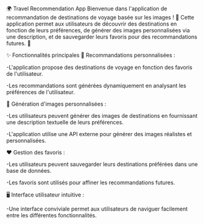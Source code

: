 🌍 Travel Recommendation App
Bienvenue dans l'application de recommandation de destinations de voyage basée sur les images ! 🚀 Cette application permet aux utilisateurs de découvrir des destinations en fonction de leurs préférences, de générer des images personnalisées via une description, et de sauvegarder leurs favoris pour des recommandations futures. 🌴

✨ Fonctionnalités principales
🎯 Recommandations personnalisées :

-L'application propose des destinations de voyage en fonction des favoris de l'utilisateur.

-Les recommandations sont générées dynamiquement en analysant les préférences de l'utilisateur.

🎨 Génération d'images personnalisées :

-Les utilisateurs peuvent générer des images de destinations en fournissant une description textuelle de leurs préférences.

-L'application utilise une API externe pour générer des images réalistes et personnalisées.

❤️ Gestion des favoris :

-Les utilisateurs peuvent sauvegarder leurs destinations préférées dans une base de données.

-Les favoris sont utilisés pour affiner les recommandations futures.

🖥️ Interface utilisateur intuitive :

-Une interface conviviale permet aux utilisateurs de naviguer facilement entre les différentes fonctionnalités.

